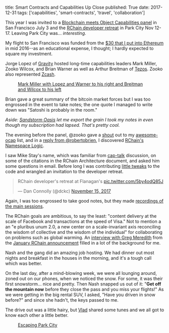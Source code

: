title: Smart Contracts and Capabilities Up Close
published: True
date: 2017-12-31
tags: ['capabilities', 'smart-contracts', 'travel', 'collaboration']

This year I was invited to a [Blockchain meets Object Capabilities
panel][SFO] in San Francisco July 3 and the [RChain developer retreat][SLC]
in Park City Nov 12-17. Leaving Park City was... _interesting_.

[SFO]: https://foresight.org/event/next-frontier-blockchain-meets-object-capabilities/
[SLC]: https://github.com/rchain/Members/issues/191

My flight to San Francisco was funded from the [$30 that I put into
Ethereum][eth] in mid 2016--as an educational expense, I thought; I
hardly expected to square my investment.

[eth]: http://www.madmode.com/2016/eth-dao.html

Jorge Lopez of [Gravity][] hosted long-time capabilities leaders Mark
Miller, Zooko Wilcox, and Brian Warner as well as Arthur Breitman of
[Tezos][]. Zooko also represented [Zcash][].

[Gravity]: https://economicspace.agency/gravity
[Tezos]: https://www.tezos.com/
[Zcash]: https://z.cash/

<figure>
<a href="https://photos.app.goo.gl/XnUs6dddBlRTl94F2"> <img src="https://lh3.googleusercontent.com/-47cAa-jvInI/WknX6v9rDuI/AAAAAAAAEsk/0WCmJqTB3YAJLdm1gux1PRZ86BF32kU3QCJoC/w530-h224-n-rw/IMG_20170703_182953499.jpg" alt="" />
<figcaption>Mark Miller with Lopez and Warner to his right and Breitman and Wilcox to his left</figcaption> </a>
</figure>

Brian gave a great summary of the bitcoin market forces but I was too
engrossed in the event to take notes; the one quote I managed to write
down was "Satoshi is probably in the room."


_Aside: [Sandstorm Oasis](https://oasis.sandstorm.io/) let me export
the grain I took my notes in even though my subscription had
lapsed. That's pretty cool._

The evening before the panel, @zooko gave a [shout][z84] out to my
[awesome-ocap][] list, and in a [reply from @robertobrien][ro], I
discovered [RChain's Namespace Logic][ns].

[z84]: https://twitter.com/zooko/status/881656410777411584
[awesome-ocap]: https://github.com/dckc/awesome-ocap
[ro]: https://twitter.com/robertobrien/status/905362724292509696
[ns]: http://rchain-architecture.readthedocs.io/en/latest/contracts/namespaces.html

I saw Mike Stay's name, which was familiar from [cap-talk][]
discussion, on some of the citations in the RChain Architecture
document, and asked him some questions in email. Before long I was
contributing [little tweaks][PR40] to the code and wrangled an
invitation to the developer retreat.

[cap-talk]: https://groups.google.com/forum/#!forum/cap-talk
[PR40]: https://github.com/rchain/rchain/pull/40

<blockquote class="twitter-tweet" data-lang="en"><p lang="en" dir="ltr">RChain developer&#39;s retreat at Flanagan&#39;s <a href="https://t.co/5by4odQ85J">pic.twitter.com/5by4odQ85J</a></p>&mdash; Dan Connolly (@dckc) <a href="https://twitter.com/dckc/status/930621928116592640?ref_src=twsrc%5Etfw">November 15, 2017</a></blockquote>
<script async src="https://platform.twitter.com/widgets.js" charset="utf-8"></script>

Again, I was too engrossed to take good notes, but they made
[recordings of the main sessions][v16].

[v16]: https://www.youtube.com/playlist?list=PLf2bbiic5ZjCPzin3gCSMGiBtbT8UO5o2

The RChain goals are ambitious, to say the least: "content delivery at
the scale of Facebook and transactions at the speed of Visa." Not to
mention a an "e pluribus unum 2.0, a new center on a scale-invariant
axis reconciling the wisdom of collective and the wisdom of the
individual" for collaborating on problems such as global warming.  An
[interview with Greg Meredith][GM] from the [January RChain
announcement][jan11] filled in a lot of the background for me.

[GM]: https://www.youtube.com/watch?v=p0a0zu5APd4
[jan11]: https://bitcointalk.org/index.php?topic=1747033.0

Nash and the gang did an amazing job hosting. We had dinner out most
nights and breakfast in the houses in the morning, and it's a tough
call which was better.

On the last day, after a mind-blowing week, we were all lounging
around, zoned out on our phones, when we noticed the snow. For some,
it was their first snowstorm... nice and pretty. Then Nash snapped
us out of it: "**Get off the mountain now** before they close
the pass and you miss your flights!" As we were getting in the
big rental SUV, I asked, "Have you driven in snow before?" and since
she hadn't, the keys passed to me.

The drive out was a little hairy, but
[Vlad](https://twitter.com/VladZamfir) shared some tunes and
we all got to know each other a little better.

<figure>
<a href="https://photos.app.goo.gl/eTkY2Pb8L8Errglf2"> <img src="https://lh3.googleusercontent.com/-aUKMLj97inQ/Wk3Dn5U6f5I/AAAAAAAAEuY/-CMagGS7HuQ6RVwCGm42zhNAYfbZkvP2gCJoC/w530-h323-n-rw/IMG_0572.jpg" alt="" />
<figcaption>Escaping Park City</figcaption> </a>
</figure>

